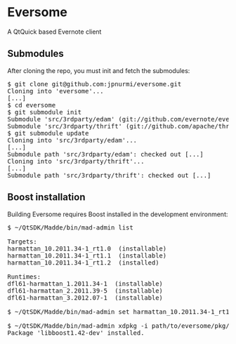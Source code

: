 # Eversome

A QtQuick based Evernote client

## Submodules

After cloning the repo, you must init and fetch the submodules:

<pre>
$ git clone git@github.com:jpnurmi/eversome.git
Cloning into 'eversome'...
[...]
$ cd eversome
$ git submodule init
Submodule 'src/3rdparty/edam' (git://github.com/evernote/evernote-sdk-cpp.git) registered for path 'src/3rdparty/edam'
Submodule 'src/3rdparty/thrift' (git://github.com/apache/thrift.git) registered for path 'src/3rdparty/thrift'
$ git submodule update
Cloning into 'src/3rdparty/edam'...
[...]
Submodule path 'src/3rdparty/edam': checked out [...]
Cloning into 'src/3rdparty/thrift'...
[...]
Submodule path 'src/3rdparty/thrift': checked out [...]
</pre>

## Boost installation

Building Eversome requires Boost installed in the development environment:

<pre>
$ ~/QtSDK/Madde/bin/mad-admin list

Targets:
harmattan_10.2011.34-1_rt1.0  (installable)
harmattan_10.2011.34-1_rt1.1  (installable)
harmattan_10.2011.34-1_rt1.2  (installed)

Runtimes:
dfl61-harmattan_1.2011.34-1  (installable)
dfl61-harmattan_2.2011.39-5  (installable)
dfl61-harmattan_3.2012.07-1  (installable)

$ ~/QtSDK/Madde/bin/mad-admin set harmattan_10.2011.34-1_rt1.2

$ ~/QtSDK/Madde/bin/mad-admin xdpkg -i path/to/eversome/pkg/libboost1.42-dev_1.42.0-3maemo2+0m6_armel.deb
Package 'libboost1.42-dev' installed.
</pre>
